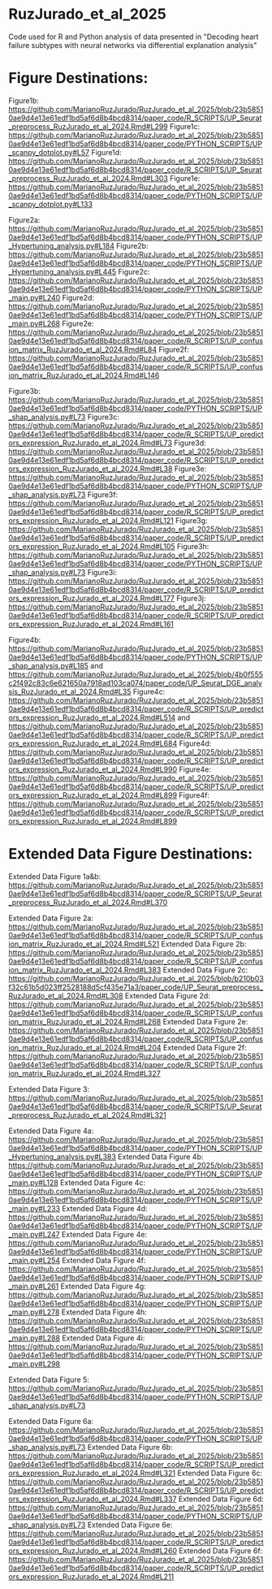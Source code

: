 # RuzJurado_et_al_2025
Code used for R and Python analysis of data presented in "Decoding heart failure subtypes with neural networks via differential explanation analysis"

# Figure Destinations:

Figure1b: https://github.com/MarianoRuzJurado/RuzJurado_et_al_2025/blob/23b58510ae9d4e13e61edf1bd5af6d8b4bcd8314/paper_code/R_SCRIPTS/UP_Seurat_preprocess_RuzJurado_et_al_2024.Rmd#L299
Figure1c: https://github.com/MarianoRuzJurado/RuzJurado_et_al_2025/blob/23b58510ae9d4e13e61edf1bd5af6d8b4bcd8314/paper_code/PYTHON_SCRIPTS/UP_scanpy_dotplot.py#L57
Figure1d: https://github.com/MarianoRuzJurado/RuzJurado_et_al_2025/blob/23b58510ae9d4e13e61edf1bd5af6d8b4bcd8314/paper_code/R_SCRIPTS/UP_Seurat_preprocess_RuzJurado_et_al_2024.Rmd#L303
Figure1e: https://github.com/MarianoRuzJurado/RuzJurado_et_al_2025/blob/23b58510ae9d4e13e61edf1bd5af6d8b4bcd8314/paper_code/PYTHON_SCRIPTS/UP_scanpy_dotplot.py#L133

Figure2a: https://github.com/MarianoRuzJurado/RuzJurado_et_al_2025/blob/23b58510ae9d4e13e61edf1bd5af6d8b4bcd8314/paper_code/PYTHON_SCRIPTS/UP_Hypertuning_analysis.py#L184
Figure2b: https://github.com/MarianoRuzJurado/RuzJurado_et_al_2025/blob/23b58510ae9d4e13e61edf1bd5af6d8b4bcd8314/paper_code/PYTHON_SCRIPTS/UP_Hypertuning_analysis.py#L445
Figure2c: https://github.com/MarianoRuzJurado/RuzJurado_et_al_2025/blob/23b58510ae9d4e13e61edf1bd5af6d8b4bcd8314/paper_code/PYTHON_SCRIPTS/UP_main.py#L240
Figure2d: https://github.com/MarianoRuzJurado/RuzJurado_et_al_2025/blob/23b58510ae9d4e13e61edf1bd5af6d8b4bcd8314/paper_code/PYTHON_SCRIPTS/UP_main.py#L268
Figure2e: https://github.com/MarianoRuzJurado/RuzJurado_et_al_2025/blob/23b58510ae9d4e13e61edf1bd5af6d8b4bcd8314/paper_code/R_SCRIPTS/UP_confusion_matrix_RuzJurado_et_al_2024.Rmd#L84
Figure2f: https://github.com/MarianoRuzJurado/RuzJurado_et_al_2025/blob/23b58510ae9d4e13e61edf1bd5af6d8b4bcd8314/paper_code/R_SCRIPTS/UP_confusion_matrix_RuzJurado_et_al_2024.Rmd#L146

Figure3b: https://github.com/MarianoRuzJurado/RuzJurado_et_al_2025/blob/23b58510ae9d4e13e61edf1bd5af6d8b4bcd8314/paper_code/PYTHON_SCRIPTS/UP_shap_analysis.py#L73
Figure3c: https://github.com/MarianoRuzJurado/RuzJurado_et_al_2025/blob/23b58510ae9d4e13e61edf1bd5af6d8b4bcd8314/paper_code/R_SCRIPTS/UP_predictors_expression_RuzJurado_et_al_2024.Rmd#L73
Figure3d: https://github.com/MarianoRuzJurado/RuzJurado_et_al_2025/blob/23b58510ae9d4e13e61edf1bd5af6d8b4bcd8314/paper_code/R_SCRIPTS/UP_predictors_expression_RuzJurado_et_al_2024.Rmd#L38
Figure3e: https://github.com/MarianoRuzJurado/RuzJurado_et_al_2025/blob/23b58510ae9d4e13e61edf1bd5af6d8b4bcd8314/paper_code/PYTHON_SCRIPTS/UP_shap_analysis.py#L73
Figure3f: https://github.com/MarianoRuzJurado/RuzJurado_et_al_2025/blob/23b58510ae9d4e13e61edf1bd5af6d8b4bcd8314/paper_code/R_SCRIPTS/UP_predictors_expression_RuzJurado_et_al_2024.Rmd#L121
Figure3g: https://github.com/MarianoRuzJurado/RuzJurado_et_al_2025/blob/23b58510ae9d4e13e61edf1bd5af6d8b4bcd8314/paper_code/R_SCRIPTS/UP_predictors_expression_RuzJurado_et_al_2024.Rmd#L105
Figure3h: https://github.com/MarianoRuzJurado/RuzJurado_et_al_2025/blob/23b58510ae9d4e13e61edf1bd5af6d8b4bcd8314/paper_code/PYTHON_SCRIPTS/UP_shap_analysis.py#L73
Figure3i: https://github.com/MarianoRuzJurado/RuzJurado_et_al_2025/blob/23b58510ae9d4e13e61edf1bd5af6d8b4bcd8314/paper_code/R_SCRIPTS/UP_predictors_expression_RuzJurado_et_al_2024.Rmd#L177
Figure3j: https://github.com/MarianoRuzJurado/RuzJurado_et_al_2025/blob/23b58510ae9d4e13e61edf1bd5af6d8b4bcd8314/paper_code/R_SCRIPTS/UP_predictors_expression_RuzJurado_et_al_2024.Rmd#L161

Figure4b: https://github.com/MarianoRuzJurado/RuzJurado_et_al_2025/blob/23b58510ae9d4e13e61edf1bd5af6d8b4bcd8314/paper_code/PYTHON_SCRIPTS/UP_shap_analysis.py#L185
and
https://github.com/MarianoRuzJurado/RuzJurado_et_al_2025/blob/4b0f555c2f492c83c6e621650a7918ad103ca074/paper_code/UP_Seurat_DGE_analysis_RuzJurado_et_al_2024.Rmd#L35
Figure4c: https://github.com/MarianoRuzJurado/RuzJurado_et_al_2025/blob/23b58510ae9d4e13e61edf1bd5af6d8b4bcd8314/paper_code/R_SCRIPTS/UP_predictors_expression_RuzJurado_et_al_2024.Rmd#L514
and
https://github.com/MarianoRuzJurado/RuzJurado_et_al_2025/blob/23b58510ae9d4e13e61edf1bd5af6d8b4bcd8314/paper_code/R_SCRIPTS/UP_predictors_expression_RuzJurado_et_al_2024.Rmd#L684
Figure4d: https://github.com/MarianoRuzJurado/RuzJurado_et_al_2025/blob/23b58510ae9d4e13e61edf1bd5af6d8b4bcd8314/paper_code/R_SCRIPTS/UP_predictors_expression_RuzJurado_et_al_2024.Rmd#L990
Figure4e: https://github.com/MarianoRuzJurado/RuzJurado_et_al_2025/blob/23b58510ae9d4e13e61edf1bd5af6d8b4bcd8314/paper_code/R_SCRIPTS/UP_predictors_expression_RuzJurado_et_al_2024.Rmd#L899
Figure4f: https://github.com/MarianoRuzJurado/RuzJurado_et_al_2025/blob/23b58510ae9d4e13e61edf1bd5af6d8b4bcd8314/paper_code/R_SCRIPTS/UP_predictors_expression_RuzJurado_et_al_2024.Rmd#L899

# Extended Data Figure Destinations:


Extended Data Figure 1a&b: https://github.com/MarianoRuzJurado/RuzJurado_et_al_2025/blob/23b58510ae9d4e13e61edf1bd5af6d8b4bcd8314/paper_code/R_SCRIPTS/UP_Seurat_preprocess_RuzJurado_et_al_2024.Rmd#L370

Extended Data Figure 2a: https://github.com/MarianoRuzJurado/RuzJurado_et_al_2025/blob/23b58510ae9d4e13e61edf1bd5af6d8b4bcd8314/paper_code/R_SCRIPTS/UP_confusion_matrix_RuzJurado_et_al_2024.Rmd#L521
Extended Data Figure 2b: https://github.com/MarianoRuzJurado/RuzJurado_et_al_2025/blob/23b58510ae9d4e13e61edf1bd5af6d8b4bcd8314/paper_code/R_SCRIPTS/UP_confusion_matrix_RuzJurado_et_al_2024.Rmd#L383
Extended Data Figure 2c: https://github.com/MarianoRuzJurado/RuzJurado_et_al_2025/blob/b210b03f32c61b5d023ff2528188d5cf435e71a3/paper_code/UP_Seurat_preprocess_RuzJurado_et_al_2024.Rmd#L308
Extended Data Figure 2d: https://github.com/MarianoRuzJurado/RuzJurado_et_al_2025/blob/23b58510ae9d4e13e61edf1bd5af6d8b4bcd8314/paper_code/R_SCRIPTS/UP_confusion_matrix_RuzJurado_et_al_2024.Rmd#L268
Extended Data Figure 2e: https://github.com/MarianoRuzJurado/RuzJurado_et_al_2025/blob/23b58510ae9d4e13e61edf1bd5af6d8b4bcd8314/paper_code/R_SCRIPTS/UP_confusion_matrix_RuzJurado_et_al_2024.Rmd#L204
Extended Data Figure 2f: https://github.com/MarianoRuzJurado/RuzJurado_et_al_2025/blob/23b58510ae9d4e13e61edf1bd5af6d8b4bcd8314/paper_code/R_SCRIPTS/UP_confusion_matrix_RuzJurado_et_al_2024.Rmd#L327

Extended Data Figure 3: https://github.com/MarianoRuzJurado/RuzJurado_et_al_2025/blob/23b58510ae9d4e13e61edf1bd5af6d8b4bcd8314/paper_code/R_SCRIPTS/UP_Seurat_preprocess_RuzJurado_et_al_2024.Rmd#L321

Extended Data Figure 4a: https://github.com/MarianoRuzJurado/RuzJurado_et_al_2025/blob/23b58510ae9d4e13e61edf1bd5af6d8b4bcd8314/paper_code/PYTHON_SCRIPTS/UP_Hypertuning_analysis.py#L383
Extended Data Figure 4b: https://github.com/MarianoRuzJurado/RuzJurado_et_al_2025/blob/23b58510ae9d4e13e61edf1bd5af6d8b4bcd8314/paper_code/PYTHON_SCRIPTS/UP_main.py#L128
Extended Data Figure 4c: https://github.com/MarianoRuzJurado/RuzJurado_et_al_2025/blob/23b58510ae9d4e13e61edf1bd5af6d8b4bcd8314/paper_code/PYTHON_SCRIPTS/UP_main.py#L233
Extended Data Figure 4d: https://github.com/MarianoRuzJurado/RuzJurado_et_al_2025/blob/23b58510ae9d4e13e61edf1bd5af6d8b4bcd8314/paper_code/PYTHON_SCRIPTS/UP_main.py#L247
Extended Data Figure 4e: https://github.com/MarianoRuzJurado/RuzJurado_et_al_2025/blob/23b58510ae9d4e13e61edf1bd5af6d8b4bcd8314/paper_code/PYTHON_SCRIPTS/UP_main.py#L254
Extended Data Figure 4f: https://github.com/MarianoRuzJurado/RuzJurado_et_al_2025/blob/23b58510ae9d4e13e61edf1bd5af6d8b4bcd8314/paper_code/PYTHON_SCRIPTS/UP_main.py#L261
Extended Data Figure 4g: https://github.com/MarianoRuzJurado/RuzJurado_et_al_2025/blob/23b58510ae9d4e13e61edf1bd5af6d8b4bcd8314/paper_code/PYTHON_SCRIPTS/UP_main.py#L278
Extended Data Figure 4h: https://github.com/MarianoRuzJurado/RuzJurado_et_al_2025/blob/23b58510ae9d4e13e61edf1bd5af6d8b4bcd8314/paper_code/PYTHON_SCRIPTS/UP_main.py#L288
Extended Data Figure 4i: https://github.com/MarianoRuzJurado/RuzJurado_et_al_2025/blob/23b58510ae9d4e13e61edf1bd5af6d8b4bcd8314/paper_code/PYTHON_SCRIPTS/UP_main.py#L298

Extended Data Figure 5: https://github.com/MarianoRuzJurado/RuzJurado_et_al_2025/blob/23b58510ae9d4e13e61edf1bd5af6d8b4bcd8314/paper_code/PYTHON_SCRIPTS/UP_shap_analysis.py#L73

Extended Data Figure 6a: https://github.com/MarianoRuzJurado/RuzJurado_et_al_2025/blob/23b58510ae9d4e13e61edf1bd5af6d8b4bcd8314/paper_code/PYTHON_SCRIPTS/UP_shap_analysis.py#L73
Extended Data Figure 6b: https://github.com/MarianoRuzJurado/RuzJurado_et_al_2025/blob/23b58510ae9d4e13e61edf1bd5af6d8b4bcd8314/paper_code/R_SCRIPTS/UP_predictors_expression_RuzJurado_et_al_2024.Rmd#L321
Extended Data Figure 6c: https://github.com/MarianoRuzJurado/RuzJurado_et_al_2025/blob/23b58510ae9d4e13e61edf1bd5af6d8b4bcd8314/paper_code/R_SCRIPTS/UP_predictors_expression_RuzJurado_et_al_2024.Rmd#L337
Extended Data Figure 6d: https://github.com/MarianoRuzJurado/RuzJurado_et_al_2025/blob/23b58510ae9d4e13e61edf1bd5af6d8b4bcd8314/paper_code/PYTHON_SCRIPTS/UP_shap_analysis.py#L73
Extended Data Figure 6e: https://github.com/MarianoRuzJurado/RuzJurado_et_al_2025/blob/23b58510ae9d4e13e61edf1bd5af6d8b4bcd8314/paper_code/R_SCRIPTS/UP_predictors_expression_RuzJurado_et_al_2024.Rmd#L260
Extended Data Figure 6f: https://github.com/MarianoRuzJurado/RuzJurado_et_al_2025/blob/23b58510ae9d4e13e61edf1bd5af6d8b4bcd8314/paper_code/R_SCRIPTS/UP_predictors_expression_RuzJurado_et_al_2024.Rmd#L211

